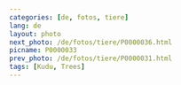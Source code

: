 ```yaml
---
categories: [de, fotos, tiere]
lang: de
layout: photo
next_photo: /de/fotos/tiere/P0000036.html
picname: P0000033
prev_photo: /de/fotos/tiere/P0000031.html
tags: [Kudu, Trees]
---
```

